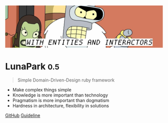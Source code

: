 ![logo](_media/black_cover.jpg)

# LunaPark <small>0.5</small>

> Simple Domain-Driven-Design ruby framework

- Make complex things simple
- Knowledge is more important than technology
- Pragmatism is more important than dogmatism
- Hardness in architecture, flexibility in solutions

[GitHub](https://github.com/am-team/luna_park/)
[Guideline](#Область-применения)